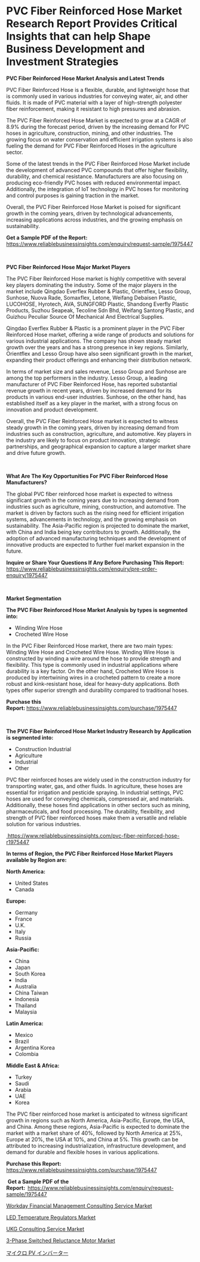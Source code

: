 <p><h1>PVC Fiber Reinforced Hose Market Research Report Provides Critical Insights that can help Shape Business Development and Investment Strategies</h1></p><p><strong>PVC Fiber Reinforced Hose Market Analysis and Latest Trends</strong></p>
<p><p>PVC Fiber Reinforced Hose is a flexible, durable, and lightweight hose that is commonly used in various industries for conveying water, air, and other fluids. It is made of PVC material with a layer of high-strength polyester fiber reinforcement, making it resistant to high pressures and abrasion.</p><p>The PVC Fiber Reinforced Hose Market is expected to grow at a CAGR of 8.9% during the forecast period, driven by the increasing demand for PVC hoses in agriculture, construction, mining, and other industries. The growing focus on water conservation and efficient irrigation systems is also fueling the demand for PVC Fiber Reinforced Hoses in the agriculture sector.</p><p>Some of the latest trends in the PVC Fiber Reinforced Hose Market include the development of advanced PVC compounds that offer higher flexibility, durability, and chemical resistance. Manufacturers are also focusing on producing eco-friendly PVC hoses with reduced environmental impact. Additionally, the integration of IoT technology in PVC hoses for monitoring and control purposes is gaining traction in the market.</p><p>Overall, the PVC Fiber Reinforced Hose Market is poised for significant growth in the coming years, driven by technological advancements, increasing applications across industries, and the growing emphasis on sustainability.</p></p>
<p><strong>Get a Sample PDF of the Report:&nbsp;</strong> <a href="https://www.reliablebusinessinsights.com/enquiry/request-sample/1975447">https://www.reliablebusinessinsights.com/enquiry/request-sample/1975447</a></p>
<p>&nbsp;</p>
<p><strong>PVC Fiber Reinforced Hose Major Market Players</strong></p>
<p><p>The PVC Fiber Reinforced Hose market is highly competitive with several key players dominating the industry. Some of the major players in the market include Qingdao Everflex Rubber & Plastic, Orientflex, Lesso Group, Sunhose, Nuova Rade, Somaxflex, Letone, Weifang Debaisen Plastic, LUCOHOSE, Hyrotech, AVA, SUNGFORD Plastic, Shandong Everfly Plastic Products, Suzhou Seapeak, Tecoline Sdn Bhd, Weifang Santong Plastic, and Guizhou Peculiar Source Of Mechanical And Electrical Supplies.</p><p>Qingdao Everflex Rubber & Plastic is a prominent player in the PVC Fiber Reinforced Hose market, offering a wide range of products and solutions for various industrial applications. The company has shown steady market growth over the years and has a strong presence in key regions. Similarly, Orientflex and Lesso Group have also seen significant growth in the market, expanding their product offerings and enhancing their distribution network.</p><p>In terms of market size and sales revenue, Lesso Group and Sunhose are among the top performers in the industry. Lesso Group, a leading manufacturer of PVC Fiber Reinforced Hose, has reported substantial revenue growth in recent years, driven by increased demand for its products in various end-user industries. Sunhose, on the other hand, has established itself as a key player in the market, with a strong focus on innovation and product development.</p><p>Overall, the PVC Fiber Reinforced Hose market is expected to witness steady growth in the coming years, driven by increasing demand from industries such as construction, agriculture, and automotive. Key players in the industry are likely to focus on product innovation, strategic partnerships, and geographical expansion to capture a larger market share and drive future growth.</p></p>
<p>&nbsp;</p>
<p><strong>What Are The Key Opportunities For PVC Fiber Reinforced Hose Manufacturers?</strong></p>
<p><p>The global PVC fiber reinforced hose market is expected to witness significant growth in the coming years due to increasing demand from industries such as agriculture, mining, construction, and automotive. The market is driven by factors such as the rising need for efficient irrigation systems, advancements in technology, and the growing emphasis on sustainability. The Asia-Pacific region is projected to dominate the market, with China and India being key contributors to growth. Additionally, the adoption of advanced manufacturing techniques and the development of innovative products are expected to further fuel market expansion in the future.</p></p>
<p><strong>Inquire or Share Your Questions If Any Before Purchasing This Report:</strong> <a href="https://www.reliablebusinessinsights.com/enquiry/pre-order-enquiry/1975447">https://www.reliablebusinessinsights.com/enquiry/pre-order-enquiry/1975447</a></p>
<p>&nbsp;</p>
<p><strong>Market Segmentation</strong></p>
<p><strong>The PVC Fiber Reinforced Hose Market Analysis by types is segmented into:</strong></p>
<p><ul><li>Winding Wire Hose</li><li>Crocheted Wire Hose</li></ul></p>
<p><p>In the PVC Fiber Reinforced Hose market, there are two main types: Winding Wire Hose and Crocheted Wire Hose. Winding Wire Hose is constructed by winding a wire around the hose to provide strength and flexibility. This type is commonly used in industrial applications where durability is a key factor. On the other hand, Crocheted Wire Hose is produced by intertwining wires in a crocheted pattern to create a more robust and kink-resistant hose, ideal for heavy-duty applications. Both types offer superior strength and durability compared to traditional hoses.</p></p>
<p><strong>Purchase this Report:&nbsp;</strong><a href="https://www.reliablebusinessinsights.com/purchase/1975447">https://www.reliablebusinessinsights.com/purchase/1975447</a></p>
<p>&nbsp;</p>
<p><strong>The PVC Fiber Reinforced Hose Market Industry Research by Application is segmented into:</strong></p>
<p><ul><li>Construction Industrial</li><li>Agriculture</li><li>Industrial</li><li>Other</li></ul></p>
<p><p>PVC fiber reinforced hoses are widely used in the construction industry for transporting water, gas, and other fluids. In agriculture, these hoses are essential for irrigation and pesticide spraying. In industrial settings, PVC hoses are used for conveying chemicals, compressed air, and materials. Additionally, these hoses find applications in other sectors such as mining, pharmaceuticals, and food processing. The durability, flexibility, and strength of PVC fiber reinforced hoses make them a versatile and reliable solution for various industries.</p></p>
<p><a href="https://www.reliablebusinessinsights.com/pvc-fiber-reinforced-hose-r1975447">&nbsp;https://www.reliablebusinessinsights.com/pvc-fiber-reinforced-hose-r1975447</a></p>
<p><strong>In terms of Region, the PVC Fiber Reinforced Hose Market Players available by Region are:</strong></p>
<p>
    <p> <strong> North America: </strong>
        <ul>
            <li>United States</li>
            <li>Canada</li>
        </ul>
        </p> 
    <p> <strong> Europe: </strong>
        <ul>
            <li>Germany</li>
            <li>France</li>
            <li>U.K.</li>
            <li>Italy</li>
            <li>Russia</li>
        </ul>
        </p> 
    <p> <strong> Asia-Pacific: </strong>
        <ul>
            <li>China</li>
            <li>Japan</li>
            <li>South Korea</li>
            <li>India</li>
            <li>Australia</li>
            <li>China Taiwan</li>
            <li>Indonesia</li>
            <li>Thailand</li>
            <li>Malaysia</li>
        </ul>
        </p> 
    <p> <strong> Latin America: </strong>
        <ul>
            <li>Mexico</li>
            <li>Brazil</li>
            <li>Argentina Korea</li>
            <li>Colombia</li>
        </ul>
        </p> 
    <p> <strong> Middle East & Africa: </strong>
        <ul>
            <li>Turkey</li>
            <li>Saudi</li>
            <li>Arabia</li>
            <li>UAE</li>
            <li>Korea</li>
        </ul>
    </p>
    </p>
<p><p>The PVC fiber reinforced hose market is anticipated to witness significant growth in regions such as North America, Asia-Pacific, Europe, the USA, and China. Among these regions, Asia-Pacific is expected to dominate the market with a market share of 40%, followed by North America at 25%, Europe at 20%, the USA at 10%, and China at 5%. This growth can be attributed to increasing industrialization, infrastructure development, and demand for durable and flexible hoses in various applications.</p></p>
<p><strong>Purchase this Report: </strong><a href="https://www.reliablebusinessinsights.com/purchase/1975447">https://www.reliablebusinessinsights.com/purchase/1975447</a></p>
<p>&nbsp;<strong>Get a Sample PDF of the Report:&nbsp;&nbsp;</strong><a href="https://www.reliablebusinessinsights.com/enquiry/request-sample/1975447">https://www.reliablebusinessinsights.com/enquiry/request-sample/1975447</a></p>
<p><strong></strong></p>
<p><p><a href="https://github.com/SheilaBruen2023/Market-Research-Report-List-2/blob/main/workday-financial-management-consulting-service-market.md">Workday Financial Management Consulting Service Market</a></p><p><a href="https://issuu.com/reportprime-2/docs/led-temperature-regulators-market-size-2030.pptx">LED Temperature Regulators Market</a></p><p><a href="https://github.com/arionmp/Market-Research-Report-List-4/blob/main/ukg-consulting-service-market.md">UKG Consulting Service Market</a></p><p><a href="https://issuu.com/reportprime-2/docs/3-phase-switched-reluctance-motor-market-size-2030">3-Phase Switched Reluctance Motor Market</a></p><p><a href="https://medium.com/@oswaldoavarro768546/%E3%83%9E%E3%82%A4%E3%82%AF%E3%83%ADpv%E3%82%A4%E3%83%B3%E3%83%90%E3%83%BC%E3%82%BF%E3%83%BC%E5%B8%82%E5%A0%B4-%E3%82%BF%E3%82%A4%E3%83%97-%E3%82%A2%E3%83%97%E3%83%AA%E3%82%B1%E3%83%BC%E3%82%B7%E3%83%A7%E3%83%B3-%E3%81%8A%E3%82%88%E3%81%B3%E5%9C%B0%E7%90%86%E3%81%AB%E3%82%88%E3%82%8B%E7%B7%8F%E5%90%88%E7%9A%84%E3%81%AA%E8%A9%95%E4%BE%A1-139fb1689243">マイクロ PV インバーター</a></p></p>